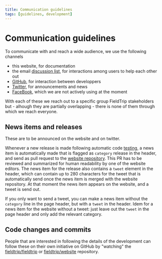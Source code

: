 ```yaml
---
title: Communication guidelines
tags: [guidelines, development]
---
```


# Communication guidelines

To communicate with and reach a wide audience, we use the following channels

- this website, for documentation
- the email [discussion list](/discussion_list), for interactions among users to help each other out
- [GitHub](http://github.com/fieldtrip), for interaction between developpers
- [Twitter](http://twitter.com/fieldtriptoolbx), for announcements and news
- [FaceBook](http://facebook.com/fieldtriptoolbox), which we are not actively using at the moment

With each of these we reach out to a specific group FieldTrip stakeholders but - alhough they are partially overlapping - there is none of them through which we reach everyone.

## News items and releases

These are to be announced on the website and on twitter.

Whenever a new release is made following automatic code [testing](http://www.fieldtriptoolbox.org/development/testing/), a news item is automatically made that is flagged as `category` release in the header, and send as pull request to the [website repository](https://github.com/fieldtrip/website/pulls). This PR has to be reviewed and summarized for human readability by one of the website editors. The news item for the release also contains a `tweet` element in the header, which can contain up to 280 characters for the tweet that is automatically send once the news item is merged with the website repository. At that moment the news item appears on the website, and a tweet is send out.

If you only want to send a tweet, you can make a news item without the `category` line in the page header, but with a `tweet` in the header. Idem for a news item for the website without a tweet: just leave out the `tweet` in the page header and only add the relevant category.  

## Code changes and commits

People that are interested in following the details of the development can follow these on their own initiative on GitHub by "watching" the [fieldtrip/fieldtrip](https://github.com/fieldtrip/fieldtrip) or [fieldtrip/website](https://github.com/fieldtrip/website) repository.
